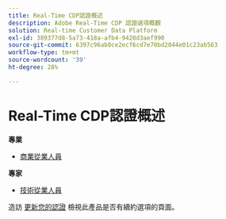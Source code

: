 ```yaml
---
title: Real-Time CDP認證概述
description: Adobe Real-Time CDP 認證選項概觀
solution: Real-time Customer Data Platform
exl-id: 389377d8-5a73-418a-afb4-9428d3aef990
source-git-commit: 6397c96ab0ce2ecf6cd7e70bd2044e01c23ab563
workflow-type: tm+mt
source-wordcount: '39'
ht-degree: 28%

---
```


# Real-Time CDP認證概述

**專業**

* [商業從業人員](/help/certifications/rtcdp/rtcdp-p-business.md) <!--AD0-E602-->

**專家**

* [技術從業人員](/help/certifications/rtcdp/rtcdp-e-technical.md) <!--AD0-E600 and E601-->

造訪 [更新您的認證](/help/certifications/renew.md) 檢視此產品是否有續約選項的頁面。
